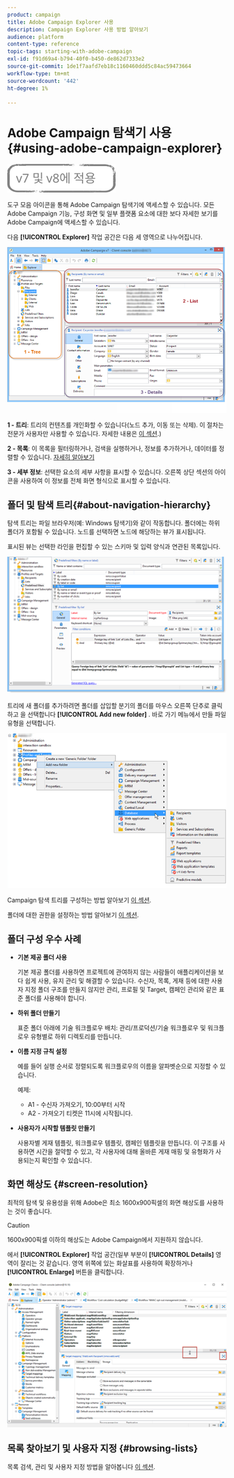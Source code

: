 ```yaml
---
product: campaign
title: Adobe Campaign Explorer 사용
description: Campaign Explorer 사용 방법 알아보기
audience: platform
content-type: reference
topic-tags: starting-with-adobe-campaign
exl-id: f91d69a4-b794-40f0-b450-de862d7333e2
source-git-commit: 1de1f7aafd7eb18c1160460ddd5c84ac59473664
workflow-type: tm+mt
source-wordcount: '442'
ht-degree: 1%

---
```


# Adobe Campaign 탐색기 사용 {#using-adobe-campaign-explorer}

![](../../assets/common.svg)

도구 모음 아이콘을 통해 Adobe Campaign 탐색기에 액세스할 수 있습니다. 모든 Adobe Campaign 기능, 구성 화면 및 일부 플랫폼 요소에 대한 보다 자세한 보기를 Adobe Campaign에 액세스할 수 있습니다.

다음 **[!UICONTROL Explorer]** 작업 공간은 다음 세 영역으로 나누어집니다.

![](assets/s_ncs_user_navigation.png)

**1 - 트리**: 트리의 컨텐츠를 개인화할 수 있습니다(노드 추가, 이동 또는 삭제). 이 절차는 전문가 사용자만 사용할 수 있습니다. 자세한 내용은  [이 섹션](#about-navigation-hierarchy).)

**2 - 목록**: 이 목록을 필터링하거나, 검색을 실행하거나, 정보를 추가하거나, 데이터를 정렬할 수 있습니다. [자세히 알아보기](adobe-campaign-ui-lists.md)

**3 - 세부 정보**: 선택한 요소의 세부 사항을 표시할 수 있습니다. 오른쪽 상단 섹션의 아이콘을 사용하여 이 정보를 전체 화면 형식으로 표시할 수 있습니다.

## 폴더 및 탐색 트리{#about-navigation-hierarchy}

탐색 트리는 파일 브라우저(예: Windows 탐색기)와 같이 작동합니다. 폴더에는 하위 폴더가 포함될 수 있습니다. 노드를 선택하면 노드에 해당하는 뷰가 표시됩니다.

표시된 뷰는 선택한 라인을 편집할 수 있는 스키마 및 입력 양식과 연관된 목록입니다.

![](assets/d_ncs_integration_navigation.png)

트리에 새 폴더를 추가하려면 폴더를 삽입할 분기의 폴더를 마우스 오른쪽 단추로 클릭하고 을 선택합니다 **[!UICONTROL Add new folder]** . 바로 가기 메뉴에서 만들 파일 유형을 선택합니다.

![](assets/d_ncs_integration_navigation_create.png)

Campaign 탐색 트리를 구성하는 방법 알아보기 [이 섹션](../../configuration/using/configuration.md).

폴더에 대한 권한을 설정하는 방법 알아보기 [이 섹션](access-management-folders.md).

## 폴더 구성 우수 사례

* **기본 제공 폴더 사용**

   기본 제공 폴더를 사용하면 프로젝트에 관여하지 않는 사람들이 애플리케이션을 보다 쉽게 사용, 유지 관리 및 해결할 수 있습니다. 수신자, 목록, 게재 등에 대한 사용자 지정 폴더 구조를 만들지 않지만 관리, 프로필 및 Target, 캠페인 관리와 같은 표준 폴더를 사용해야 합니다.

* **하위 폴더 만들기**

   표준 폴더 아래에 기술 워크플로우 배치: 관리/프로덕션/기술 워크플로우 및 워크플로우 유형별로 하위 디렉토리를 만듭니다.

* **이름 지정 규칙 설정**

   예를 들어 실행 순서로 정렬되도록 워크플로우의 이름을 알파벳순으로 지정할 수 있습니다.

   예제:

   * A1 - 수신자 가져오기, 10:00부터 시작
   * A2 - 가져오기 티켓은 11시에 시작됩니다.

* **사용자가 시작할 템플릿 만들기**

   사용자별 게재 템플릿, 워크플로우 템플릿, 캠페인 템플릿을 만듭니다. 이 구조를 사용하면 시간을 절약할 수 있고, 각 사용자에 대해 올바른 게재 매핑 및 유형화가 사용되는지 확인할 수 있습니다.

## 화면 해상도 {#screen-resolution}

최적의 탐색 및 유용성을 위해 Adobe은 최소 1600x900픽셀의 화면 해상도를 사용하는 것이 좋습니다.

>[!CAUTION]
>
>1600x900픽셀 이하의 해상도는 Adobe Campaign에서 지원하지 않습니다.

에서 **[!UICONTROL Explorer]** 작업 공간(일부 부분이 **[!UICONTROL Details]** 영역이 잘리는 것 같습니다. 영역 위쪽에 있는 화살표를 사용하여 확장하거나 **[!UICONTROL Enlarge]** 버튼을 클릭합니다.

![](assets/s_ncs_user_resolution.png)

## 목록 찾아보기 및 사용자 지정 {#browsing-lists}

목록 검색, 관리 및 사용자 지정 방법을 알아봅니다 [이 섹션](adobe-campaign-ui-lists.md).
